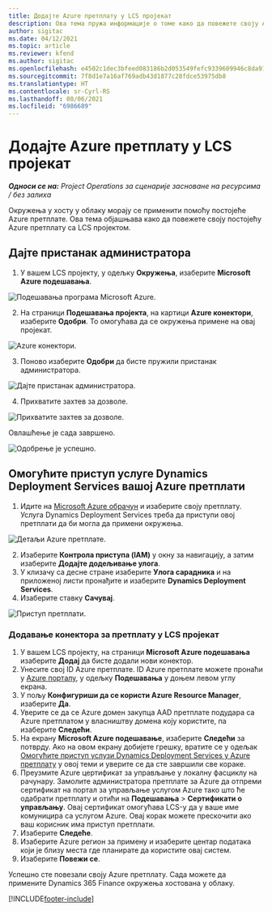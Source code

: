 ```yaml
---
title: Додајте Azure претплату у LCS пројекат
description: Ова тема пружа информације о томе како да повежете своју Azure претплату са LCS пројектом.
author: sigitac
ms.date: 04/12/2021
ms.topic: article
ms.reviewer: kfend
ms.author: sigitac
ms.openlocfilehash: e4502c1dec3bfeed083186b2d053549fefc9339609946c8da919b46e0e56cc79
ms.sourcegitcommit: 7f8d1e7a16af769adb43d1877c28fdce53975db8
ms.translationtype: HT
ms.contentlocale: sr-Cyrl-RS
ms.lasthandoff: 08/06/2021
ms.locfileid: "6986689"
---
```

# <a name="add-an-azure-subscription-to-an-lcs-project"></a>Додајте Azure претплату у LCS пројекат

_**Односи се на:** Project Operations за сценарије засноване на ресурсима / без залиха_

Окружења у хосту у облаку морају се применити помоћу постојеће Azure претплате. Ова тема објашњава како да повежете своју постојећу Azure претплату са LCS пројектом. 

## <a name="grant-admin-consent"></a>Дајте пристанак администратора

1. У вашем LCS пројекту, у одељку **Окружења**, изаберите **Microsoft Azure подешавања**.

![Подешавања програма Microsoft Azure.](./media/1MicrosoftAzureSettings.png)

2. На страници **Подешавања пројекта**, на картици **Azure конектори**, изаберите **Одобри**. То омогућава да се окружења примене на овај пројекат.

![Azure конектори.](./media/2AzureConnectors.png)

3. Поново изаберите **Одобри** да бисте пружили пристанак администратора.

![Дајте пристанак администратора.](./media/3GrantAdminConsent.png)

4. Прихватите захтев за дозволе.

![Прихватите захтев за дозволе.](./media/4AcceptPermissionRequest.png)

Овлашћење је сада завршено. 

![Одобрење је успешно.](./media/5AuthorizationComplete.png)

## <a name="provide-dynamics-deployment-services-access-to-your-azure-subscription"></a><a name="provide"></a>Омогућите приступ услуге Dynamics Deployment Services вашој Azure претплати

1. Идите на [Microsoft Azure обрачун](https://portal.azure.com/#blade/Microsoft\_Azure\_Billing/SubscriptionsBlade) и изаберите своју претплату. Услуга Dynamics Deployment Services треба да приступи овој претплати да би могла да примени окружења.

![Детаљи Azure претплате.](./media/6AzureSubscription.png)

2. Изаберите **Контрола приступа (IAM)** у окну за навигацију, а затим изаберите **Додајте додељивање улога**.
3. У клизачу са десне стране изаберите **Улога сарадника** и на приложеној листи пронађите и изаберите **Dynamics Deployment Services**. 
4. Изаберите ставку **Сачувај**.

![Приступ претплати.](./media/7SubscriptionAccess.png)

### <a name="add-a-subscription-connector-to-an-lcs-project"></a>Додавање конектора за претплату у LCS пројекат

1. У вашем LCS пројекту, на страници **Microsoft Azure подешавања** изаберите **Додај** да бисте додали нови конектор.
2. Унесите свој ID Azure претплате. ID Azure претплате можете пронаћи у [Azure порталу](https://ms.portal.azure.com/), у одељку  **Подешавања**  у доњем левом углу екрана.
3. У пољу **Конфигуриши да се користи Azure Resource Manager**, изаберите **Да**.
4. Уверите се да се Azure домен закупца AAD претплате подудара са Azure претплатом у власништву домена коју користите, па изаберите **Следећи**.
5. На екрану **Microsoft Azure подешавање**, изаберите **Следећи** за потврду. Ако на овом екрану добијете грешку, вратите се у одељак [Омогућите приступ услузи Dynamics Deployment Services у Azure претплату](#provide) у овој теми и уверите се да сте завршили све кораке.
6. Преузмите Azure цертификат за управљање у локалну фасциклу на рачунару. Замолите администратора претплате за Azure да отпреми сертификат на портал за управљање услугом Azure тако што ће одабрати претплату и отићи на **Подешавања** > **Сертификати о управљању**. Овај сертификат омогућава LCS-у да у ваше име комуницира са услугом Azure. Овај корак можете прескочити ако ваш корисник има приступ претплати.
7. Изаберите **Следеће**.
8. Изаберите Azure регион за примену и изаберите центар података који је близу места где планирате да користите овај систем.
9.  Изаберите **Повежи се**.

Успешно сте повезали своју Azure претплату. Сада можете да примените Dynamics 365 Finance окружења хостована у облаку.




[!INCLUDE[footer-include](../includes/footer-banner.md)]
